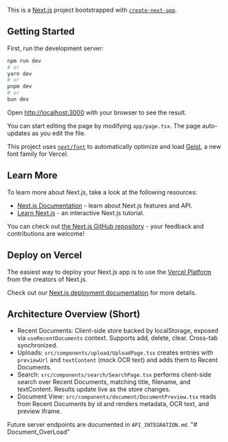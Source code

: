 This is a [Next.js](https://nextjs.org) project bootstrapped with [`create-next-app`](https://nextjs.org/docs/app/api-reference/cli/create-next-app).

## Getting Started

First, run the development server:

```bash
npm run dev
# or
yarn dev
# or
pnpm dev
# or
bun dev
```

Open [http://localhost:3000](http://localhost:3000) with your browser to see the result.

You can start editing the page by modifying `app/page.tsx`. The page auto-updates as you edit the file.

This project uses [`next/font`](https://nextjs.org/docs/app/building-your-application/optimizing/fonts) to automatically optimize and load [Geist](https://vercel.com/font), a new font family for Vercel.

## Learn More

To learn more about Next.js, take a look at the following resources:

- [Next.js Documentation](https://nextjs.org/docs) - learn about Next.js features and API.
- [Learn Next.js](https://nextjs.org/learn) - an interactive Next.js tutorial.

You can check out [the Next.js GitHub repository](https://github.com/vercel/next.js) - your feedback and contributions are welcome!

## Deploy on Vercel

The easiest way to deploy your Next.js app is to use the [Vercel Platform](https://vercel.com/new?utm_medium=default-template&filter=next.js&utm_source=create-next-app&utm_campaign=create-next-app-readme) from the creators of Next.js.

Check out our [Next.js deployment documentation](https://nextjs.org/docs/app/building-your-application/deploying) for more details.

## Architecture Overview (Short)

- Recent Documents: Client-side store backed by localStorage, exposed via `useRecentDocuments` context. Supports add, delete, clear. Cross-tab synchronized.
- Uploads: `src/components/upload/UploadPage.tsx` creates entries with `previewUrl` and `textContent` (mock OCR text) and adds them to Recent Documents.
- Search: `src/components/search/SearchPage.tsx` performs client-side search over Recent Documents, matching title, filename, and textContent. Results update live as the store changes.
- Document View: `src/components/document/DocumentPreview.tsx` reads from Recent Documents by id and renders metadata, OCR text, and preview iframe.

Future server endpoints are documented in `API_INTEGRATION.md`.
"# Document_OverLoad" 
